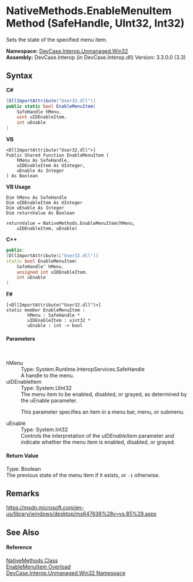 # NativeMethods.EnableMenuItem Method (SafeHandle, UInt32, Int32)
 

Sets the state of the specified menu item.

**Namespace:**&nbsp;<a href="N_DevCase_Interop_Unmanaged_Win32">DevCase.Interop.Unmanaged.Win32</a><br />**Assembly:**&nbsp;DevCase.Interop (in DevCase.Interop.dll) Version: 3.3.0.0 (3.3)

## Syntax

**C#**<br />
``` C#
[DllImportAttribute("User32.dll")]
public static bool EnableMenuItem(
	SafeHandle hMenu,
	uint uIDEnableItem,
	int uEnable
)
```

**VB**<br />
``` VB
<DllImportAttribute("User32.dll">]
Public Shared Function EnableMenuItem ( 
	hMenu As SafeHandle,
	uIDEnableItem As UInteger,
	uEnable As Integer
) As Boolean
```

**VB Usage**<br />
``` VB Usage
Dim hMenu As SafeHandle
Dim uIDEnableItem As UInteger
Dim uEnable As Integer
Dim returnValue As Boolean

returnValue = NativeMethods.EnableMenuItem(hMenu, 
	uIDEnableItem, uEnable)
```

**C++**<br />
``` C++
public:
[DllImportAttribute(L"User32.dll")]
static bool EnableMenuItem(
	SafeHandle^ hMenu, 
	unsigned int uIDEnableItem, 
	int uEnable
)
```

**F#**<br />
``` F#
[<DllImportAttribute("User32.dll")>]
static member EnableMenuItem : 
        hMenu : SafeHandle * 
        uIDEnableItem : uint32 * 
        uEnable : int -> bool 

```


#### Parameters
&nbsp;<dl><dt>hMenu</dt><dd>Type: System.Runtime.InteropServices.SafeHandle<br />A handle to the menu.</dd><dt>uIDEnableItem</dt><dd>Type: System.UInt32<br />The menu item to be enabled, disabled, or grayed, as determined by the uEnable parameter. 

 This parameter specifies an item in a menu bar, menu, or submenu.</dd><dt>uEnable</dt><dd>Type: System.Int32<br />Controls the interpretation of the *uIDEnableItem* parameter and indicate whether the menu item is enabled, disabled, or grayed.</dd></dl>

#### Return Value
Type: Boolean<br />The previous state of the menu item if it exists, or `-1` otherwise.

## Remarks
<a href="https://msdn.microsoft.com/en-us/library/windows/desktop/ms647636%28v=vs.85%29.aspx" target="_blank">https://msdn.microsoft.com/en-us/library/windows/desktop/ms647636%28v=vs.85%29.aspx</a>

## See Also


#### Reference
<a href="T_DevCase_Interop_Unmanaged_Win32_NativeMethods">NativeMethods Class</a><br /><a href="Overload_DevCase_Interop_Unmanaged_Win32_NativeMethods_EnableMenuItem">EnableMenuItem Overload</a><br /><a href="N_DevCase_Interop_Unmanaged_Win32">DevCase.Interop.Unmanaged.Win32 Namespace</a><br />